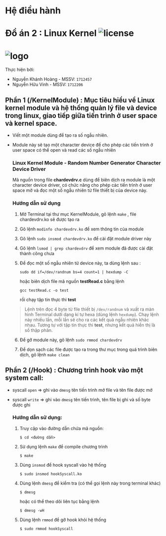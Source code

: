 # Hệ điều hành

# Đồ án 2 : Linux Kernel ![license][1]

#  ![logo][2]

Thực hiện bởi: 	

* Nguyễn Khánh Hoàng - MSSV: `1712457`
* Nguyễn Hữu Vinh         - MSSV: `1712206` 

## Phần 1 (/KernelModule) : Mục tiêu hiểu về Linux kernel module và hệ thống quản lý file và device trong linux, giao tiếp giữa tiến trình ở user space và kernel space.
- Viết một module dùng để tạo ra số ngẫu nhiên.
- Module này sẽ tạo một character device để cho phép các tiến trình ở user space có thể open và read các số ngẫu nhiên
   ### Linux Kernel Module - Random Number Generator Character Device Driver
   Mã nguồn trong file **chardevdrv.c** dùng để biên dịch ra module là một character device driver, có chức năng cho phép các tiến trình ở user space mở và đọc một số ngẫu nhiên từ file thiết bị của device này.

   ### Hướng dẫn sử dụng
   1. Mở Terminal tại thư mục KernelModule, gõ lệnh `make` , file chardevdrv.ko sẽ được tạo ra
   
   2. Gõ lệnh `modinfo chardevdrv.ko` để xem thông tin của module
   
   3. Gõ lệnh `sudo insmod chardevdrv.ko` để cài đặt module driver này
   
   4. Gõ lệnh `lsmod | grep chardevdrv` để xem module đã được cài đặt thành công chưa
   
   5. Để đọc một số ngẫu nhiên từ device này, ta dùng lệnh sau :
	   ```
      sudo dd if=/dev/randnum bs=4 count=1 | hexdump -C      
      ```
      hoặc biên dịch file mã nguồn **testRead.c** bằng lệnh
      ```  	
      gcc testRead.c -o test
      ```
      rồi chạy tập tin thực thi **test** 
   	
   	>Lệnh trên đọc 4 byte từ file thiết bị `/dev/randnum` và xuất ra màn hình Terminal dưới dạng kí tự hexa (dùng lệnh `hexdump`). Chạy lệnh này nhiều lần, mỗi lần sẽ cho ra các kết quả ngẫu nhiên khác nhau. Tương tự với tập tin thực thi **test**, nhưng kết quả hiển thị là số thập phân.
   	
   6. Để gỡ module này, gõ lệnh `sudo rmmod chardevdrv`
   
   7. Để dọn sạch các file được tạo ra trong thư mục trong quá trình biên dịch, gõ lệnh `make clean`
   
## Phần 2 (/Hook) : Chương trình hook vào một system call:
- syscall `open` => ghi vào `dmesg` tên tiến trình mở file và tên file được mở

- syscall `write` => ghi vào `dmesg` tên tiến trình, tên file bị ghi và số byte được ghi

  ### Hướng dẫn sử dụng:

  1. Truy cập vào đường dẫn chứa mã nguồn:

     ```
     $ cd <đường dẫn>
     ```

  2. Sử dụng lệnh `make` để compile chương trình

     ```
     $ make
     ```

  3. Dùng `insmod` để hook syscall vào hệ thống

     ```
     $ sudo insmod hookSyscall.ko
     ```

  4. Dùng lệnh `dmesg` để kiểm tra (có thể gọi lệnh này trong terminal khác)

     ```
     $ dmesg
     ```

     hoặc có thể theo dõi liên tục bằng lệnh

     ```
     $ dmesg -wH
     ```

  5. Dùng lệnh `rmmod` để gỡ hook khỏi hệ thống

     ```
     $ sudo rmmod hookSyscall
     ```

  
  
[1]:https://camo.githubusercontent.com/7de7f171e34eba428ffe0a84a2b2297431f55ac3/68747470733a2f2f696d672e736869656c64732e696f2f636f636f61706f64732f6c2f537769667453696d706c6966792e7376673f7374796c653d666c6174
[2]:https://www.freeiconspng.com/uploads/linux-icon-9.png
